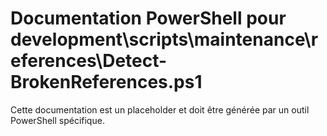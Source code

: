 # Documentation PowerShell pour development\scripts\maintenance\references\Detect-BrokenReferences.ps1

Cette documentation est un placeholder et doit être générée par un outil PowerShell spécifique.
